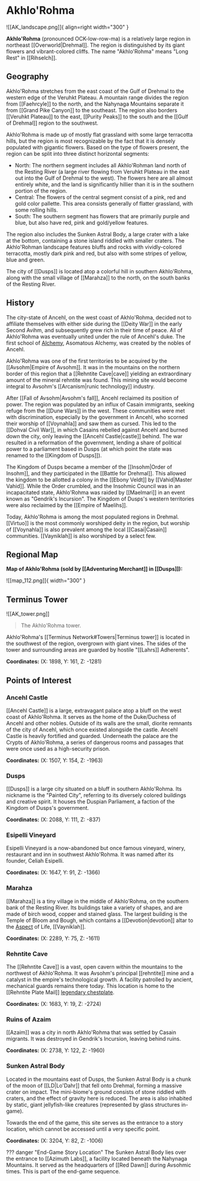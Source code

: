 # Akhlo'Rohma

![[AK_landscape.png]]{ align=right width="300" }

**Akhlo'Rohma** (pronounced OCK-low-row-ma) is a relatively large region in northeast [[Overworld|Drehmal]]. The region is distinguished by its giant flowers and vibrant-colored cliffs. The name "Akhlo'Rohma" means "Long Rest" in [[Rihselch]].

## Geography

Akhlo'Rohma stretches from the east coast of the Gulf of Drehmal to the western edge of the Veruhkt Plateau. A mountain range divides the region from [[Faehrcyle]] to the north, and the Nahynaga Mountains separate it from [[Grand Pike Canyon]] to the southeast. The region also borders [[Veruhkt Plateau]] to the east, [[Purity Peaks]] to the south and the [[Gulf of Drehmal]] region to the southwest.

Akhlo'Rohma is made up of mostly flat grassland with some large terracotta hills, but the region is most recognizable by the fact that it is densely populated with gigantic flowers. Based on the type of flowers present, the region can be split into three distinct horizontal segments: 

- North: The northern segment includes all Akhlo'Rohman land north of the Resting River (a large river flowing from Veruhkt Plateau in the east out into the Gulf of Drehmal to the west). The flowers here are all almost entirely white, and the land is significantly hillier than it is in the southern portion of the region. <br>
- Central: The flowers of the central segment consist of a pink, red and gold color pallette. This area consists generally of flatter grassland, with some rolling hills. <br>
- South: The southern segment has flowers that are primarily purple and blue, but also have red, pink and gold/yellow features. <br>

The region also includes the Sunken Astral Body, a large crater with a lake at the bottom, containing a stone island riddled with smaller craters. The Akhlo'Rohman landscape features bluffs and rocks with vividly-colored terracotta, mostly dark pink and red, but also with some stripes of yellow, blue and green.

The city of [[Dusps]] is located atop a colorful hill in southern Akhlo'Rohma, along with the small village of [[Marahza]] to the north, on the south banks of the Resting River. 

## History

The city-state of Ancehl, on the west coast of Akhlo'Rohma, decided not to affiliate themselves with either side during the [[Deity War]] in the early Second Avihm, and subsequently grew rich in their time of peace. All of Akhlo'Rohma was eventually united under the rule of Ancehl's duke. The first school of [Alchemy](/Lore/Magic/Alchemy/), Asomatous Alchemy, was created by the nobles of Ancehl.

Akhlo'Rohma was one of the first territories to be acquired by the [[Avsohm|Empire of Avsohm]]. It was in the mountains on the northern border of this region that a [[Rehntite Cave|cave]] yielding an extraordinary amount of the mineral rehntite was found. This mining site would become integral to Avsohm's [[Arcanism|runic technology]] industry.

After [[Fall of Avsohm|Avsohm's fall]], Ancehl reclaimed its position of power. The region was populated by an influx of Casain immigrants, seeking refuge from the [[Dune Wars]] in the west. These communities were met with discrimination, especially by the government in Ancehl, who scorned their worship of [[Voynahla]] and saw them as cursed. This led to the [[Dohval Civil War]], in which Casains rebelled against Ancehl and burned down the city, only leaving the [[Ancehl Castle|castle]] behind. The war resulted in a reformation of the government, lending a share of political power to a parliament based in Dusps (at which point the state was renamed to the [[Kingdom of Dusps]]).

The Kingdom of Dusps became a member of the [[Insohm|Order of Insohm]], and they participated in the [[Battle for Drehmal]]. This allowed the kingdom to be allotted a colony in the [[Ebony Veldt]] by [[Vahid|Master Vahid]]. While the Order crumbled, and the Insohmic Council was in an incapacitated state, Akhlo'Rohma was raided by [[Maelmari]] in an event known as "Gendrik's Incursion". The Kingdom of Dusps's western territories were also reclaimed by the [[Empire of Maelihs]].

Today, Akhlo'Rohma is among the most populated regions in Drehmal. [[Virtuo]] is the most commonly worshiped deity in the region, but worship of [[Voynahla]] is also prevalent among the local [[Casai|Casain]] communities. [[Vayniklah]] is also worshiped by a select few.

## Regional Map

**Map of Akhlo'Rohma (sold by [[Adventuring Merchant]] in [[Dusps]]):**

![[map_112.png]]{ width="300" }

## Terminus Tower

![[AK_tower.png]]
> The Akhlo'Rohma tower.

Akhlo'Rohma's [[Terminus Network#Towers|Terminus tower]] is located in the southwest of the region, overgrown with giant vines. The sides of the tower and surrounding areas are guarded by hostile "[[Lahrs]] Adherents".

**Coordinates:** (X: 1898, Y: 161, Z: -1281)

## Points of Interest

### Ancehl Castle

[[Ancehl Castle]] is a large, extravagant palace atop a bluff on the west coast of Akhlo'Rohma. It serves as the home of the Duke/Duchess of Ancehl and other nobles. Outside of its walls are the small, diorite remnants of the city of Ancehl, which once existed alongside the castle. Ancehl Castle is heavily fortified and guarded. Underneath the palace are the Crypts of Akhlo'Rohma, a series of dangerous rooms and passages that were once used as a high-security prison.

**Coordinates:** (X: 1507, Y: 154, Z: -1963)

### Dusps

[[Dusps]] is a large city situated on a bluff in southern Akhlo'Rohma. Its nickname is the "Painted City", referring to its diversely colored buildings and creative spirit. It houses the Duspian Parliament, a faction of the Kingdom of Dusps's government.

**Coordinates:** (X: 2088, Y: 111, Z: -837)

### Esipelli Vineyard

Esipelli Vineyard is a now-abandoned but once famous vineyard, winery, restaurant and inn in southwest Akhlo'Rohma. It was named after its founder, Celiah Esipelli.

**Coordinates:** (X: 1647, Y: 91, Z: -1366)

### Marahza

[[Marahza]] is a tiny village in the middle of Akhlo'Rohma, on the southern bank of the Resting River. Its buildings take a variety of shapes, and are made of birch wood, copper and stained glass. The largest building is the Temple of Bloom and Bough, which contains a [[Devotion|devotion]] altar to the [Aspect](/Lore/Higher_Beings/Aspects/) of Life, [[Vayniklah]].

**Coordinates:** (X: 2289, Y: 75, Z: -1611)

### Rehntite Cave

The [[Rehntite Cave]] is a vast, open cavern within the mountains to the northwest of Akhlo'Rohma. It was Avsohm's principal [[rehntite]] mine and a catalyst in the empire's technological growth. A facility patrolled by ancient, mechanical guards remains there today. This location is home to the [[Rehntite Plate Mail]] [legendary chestplate](/Items/Legendary_Items/).

**Coordinates:** (X: 1683, Y: 19, Z: -2724)

### Ruins of Azaim

[[Azaim]] was a city in north Akhlo'Rohma that was settled by Casain migrants. It was destroyed in Gendrik's Incursion, leaving behind ruins.

**Coordinates:** (X: 2738, Y: 122, Z: -1960)

### Sunken Astral Body

Located in the mountains east of Dusps, the Sunken Astral Body is a chunk of the moon of [[LD|Lo'Dahr]] that fell onto Drehmal, forming a massive crater on impact. The mini-biome's ground consists of stone riddled with craters, and the effect of gravity here is reduced. The area is also inhabited by static, giant jellyfish-like creatures (represented by glass structures in-game).

Towards the end of the game, this site serves as the entrance to a story location, which cannot be accessed until a very specific point.

**Coordinates:** (X: 3204, Y: 82, Z: -1006)

??? danger "End-Game Story Location"
    The Sunken Astral Body lies over the entrance to [[Azimuth Labs]], a facility located beneath the Nahynaga Mountains. It served as the headquarters of [[Red Dawn]] during Avsohmic times. This is part of the end-game sequence.
    